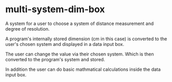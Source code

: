 # multi-system-dim-box
A system for a user to choose a system of distance measurement and degree of resolution. 

A program's internally stored dimension (cm in this case) is converted to the user's chosen system and displayed in a data input box. 

The user can change the value via their chosen system. Which is then converted to the program's system and stored.

In addition the user can do basic mathmatical calculations inside the data input box.
